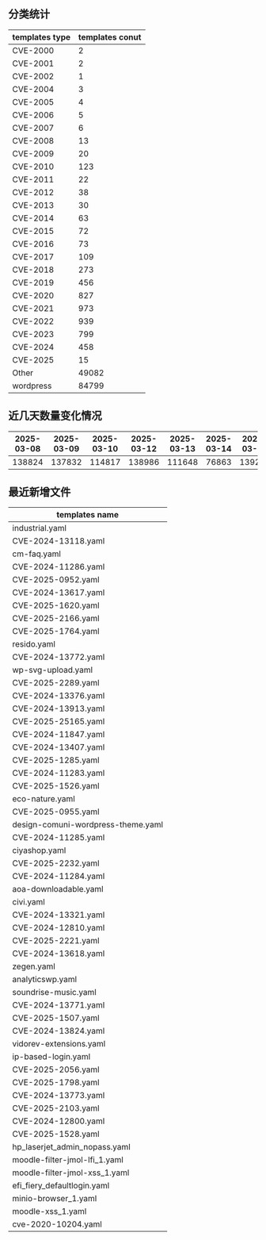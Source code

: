 ## 分类统计
| templates type | templates conut | 
| --- | --- |
| CVE-2000 | 2 |
| CVE-2001 | 2 |
| CVE-2002 | 1 |
| CVE-2004 | 3 |
| CVE-2005 | 4 |
| CVE-2006 | 5 |
| CVE-2007 | 6 |
| CVE-2008 | 13 |
| CVE-2009 | 20 |
| CVE-2010 | 123 |
| CVE-2011 | 22 |
| CVE-2012 | 38 |
| CVE-2013 | 30 |
| CVE-2014 | 63 |
| CVE-2015 | 72 |
| CVE-2016 | 73 |
| CVE-2017 | 109 |
| CVE-2018 | 273 |
| CVE-2019 | 456 |
| CVE-2020 | 827 |
| CVE-2021 | 973 |
| CVE-2022 | 939 |
| CVE-2023 | 799 |
| CVE-2024 | 458 |
| CVE-2025 | 15 |
| Other | 49082 |
| wordpress | 84799 |
## 近几天数量变化情况
|2025-03-08 | 2025-03-09 | 2025-03-10 | 2025-03-12 | 2025-03-13 | 2025-03-14 | 2025-03-15|
|--- | ------ | ------ | ------ | ------ | ------ | ---|
|138824 | 137832 | 114817 | 138986 | 111648 | 76863 | 139207|
## 最近新增文件
| templates name | 
| --- |
| industrial.yaml |
| CVE-2024-13118.yaml |
| cm-faq.yaml |
| CVE-2024-11286.yaml |
| CVE-2025-0952.yaml |
| CVE-2024-13617.yaml |
| CVE-2025-1620.yaml |
| CVE-2025-2166.yaml |
| CVE-2025-1764.yaml |
| resido.yaml |
| CVE-2024-13772.yaml |
| wp-svg-upload.yaml |
| CVE-2025-2289.yaml |
| CVE-2024-13376.yaml |
| CVE-2024-13913.yaml |
| CVE-2025-25165.yaml |
| CVE-2024-11847.yaml |
| CVE-2024-13407.yaml |
| CVE-2025-1285.yaml |
| CVE-2024-11283.yaml |
| CVE-2025-1526.yaml |
| eco-nature.yaml |
| CVE-2025-0955.yaml |
| design-comuni-wordpress-theme.yaml |
| CVE-2024-11285.yaml |
| ciyashop.yaml |
| CVE-2025-2232.yaml |
| CVE-2024-11284.yaml |
| aoa-downloadable.yaml |
| civi.yaml |
| CVE-2024-13321.yaml |
| CVE-2024-12810.yaml |
| CVE-2025-2221.yaml |
| CVE-2024-13618.yaml |
| zegen.yaml |
| analyticswp.yaml |
| soundrise-music.yaml |
| CVE-2024-13771.yaml |
| CVE-2025-1507.yaml |
| CVE-2024-13824.yaml |
| vidorev-extensions.yaml |
| ip-based-login.yaml |
| CVE-2025-2056.yaml |
| CVE-2025-1798.yaml |
| CVE-2024-13773.yaml |
| CVE-2025-2103.yaml |
| CVE-2024-12800.yaml |
| CVE-2025-1528.yaml |
| hp_laserjet_admin_nopass.yaml |
| moodle-filter-jmol-lfi_1.yaml |
| moodle-filter-jmol-xss_1.yaml |
| efi_fiery_defaultlogin.yaml |
| minio-browser_1.yaml |
| moodle-xss_1.yaml |
| cve-2020-10204.yaml |
